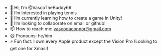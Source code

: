 - 👋 Hi, I’m @VascoTheBuddy69
- 👀 I’m interested in playing tennis
- 🌱 I’m currently learning how to create a game in Unity!
- 💞️ I’m looking to collaborate on email or github!
- 📫 How to reach me: vascodaconnor@gmail.com
- 😄 Pronouns: he/him
- ⚡ Fun fact: I own every Apple product except the Vision Pro (Looking to get one for Xmas!)

<!---
VascoTheBuddy69/VascoTheBuddy69 is a ✨ special ✨ repository because its `README.md` (this file) appears on your GitHub profile.
You can click the Preview link to take a look at your changes.
--->
